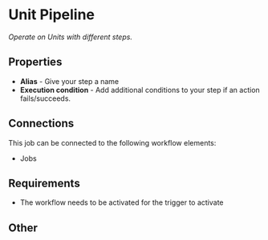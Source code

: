 # Unit Pipeline #

*Operate on Units with different steps.*

## Properties

* **Alias** - Give your step a name 
* **Execution condition** - Add additional conditions to your step if an action fails/succeeds.

## Connections

This job can be connected to the following workflow elements:

* Jobs

## Requirements

* The workflow needs to be activated for the trigger to activate

## Other

